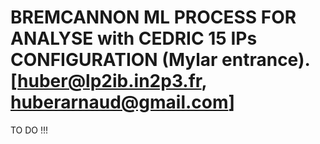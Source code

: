 # BREMCANNON ML PROCESS FOR ANALYSE with CEDRIC 15 IPs CONFIGURATION (Mylar entrance). [huber@lp2ib.in2p3.fr, huberarnaud@gmail.com]

TO DO !!!